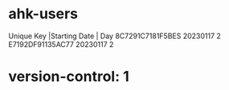 # ahk-users
Unique Key        |Starting Date | Day
8C7291C7181F5BES   20230117        2
E7192DF91135AC77   20230117        2
# version-control: 1
